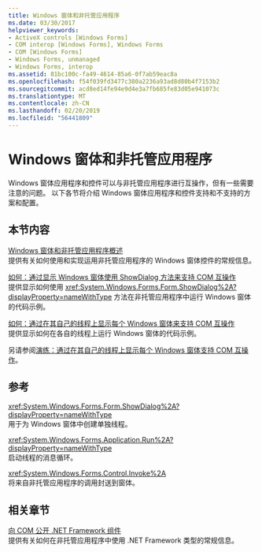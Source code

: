 ```yaml
---
title: Windows 窗体和非托管应用程序
ms.date: 03/30/2017
helpviewer_keywords:
- ActiveX controls [Windows Forms]
- COM interop [Windows Forms], Windows Forms
- COM [Windows Forms]
- Windows Forms, unmanaged
- Windows Forms, interop
ms.assetid: 81bc100c-fa49-4614-85a6-0f7ab59eac8a
ms.openlocfilehash: f54f039fd3477c380a2236a93ad8d80b4f7153b2
ms.sourcegitcommit: acd8ed14fe94e9d4e3a7fb685fe83d05e941073c
ms.translationtype: MT
ms.contentlocale: zh-CN
ms.lasthandoff: 02/20/2019
ms.locfileid: "56441809"
---
```

# <a name="windows-forms-and-unmanaged-applications"></a>Windows 窗体和非托管应用程序
Windows 窗体应用程序和控件可以与非托管应用程序进行互操作，但有一些需要注意的问题。 以下各节将介绍 Windows 窗体应用程序和控件支持和不支持的方案和配置。  
  
## <a name="in-this-section"></a>本节内容  
 [Windows 窗体和非托管应用程序概述](../../../../docs/framework/winforms/advanced/windows-forms-and-unmanaged-applications-overview.md)  
 提供有关如何使用和实现运用非托管应用程序的 Windows 窗体控件的常规信息。  
  
 [如何：通过显示 Windows 窗体使用 ShowDialog 方法来支持 COM 互操作](../../../../docs/framework/winforms/advanced/com-interop-by-displaying-a-windows-form-shadow.md)  
 提供显示如何使用 <xref:System.Windows.Forms.Form.ShowDialog%2A?displayProperty=nameWithType> 方法在非托管应用程序中运行 Windows 窗体的代码示例。  
  
 [如何：通过在其自己的线程上显示每个 Windows 窗体来支持 COM 互操作](../../../../docs/framework/winforms/advanced/how-to-support-com-interop-by-displaying-each-windows-form-on-its-own-thread.md)  
 提供显示如何在各自的线程上运行 Windows 窗体的代码示例。  
  
 另请参阅[演练：通过在其自己的线程上显示每个 Windows 窗体支持 COM 互操作](https://docs.microsoft.com/previous-versions/visualstudio/visual-studio-2010/ms233639(v=vs.100))。  
  
## <a name="reference"></a>参考  
 <xref:System.Windows.Forms.Form.ShowDialog%2A?displayProperty=nameWithType>  
 用于为 Windows 窗体中创建单独线程。  
  
 <xref:System.Windows.Forms.Application.Run%2A?displayProperty=nameWithType>  
 启动线程的消息循环。  
  
 <xref:System.Windows.Forms.Control.Invoke%2A>  
 将来自非托管应用程序的调用封送到窗体。  
  
## <a name="related-sections"></a>相关章节  
 [向 COM 公开 .NET Framework 组件](../../../../docs/framework/interop/exposing-dotnet-components-to-com.md)  
 提供有关如何在非托管应用程序中使用 .NET Framework 类型的常规信息。
